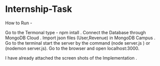 # Internship-Task


How to Run -

Go to the Termonal type -   npm intall .
Connect the Database through  MongoDB Cloud .
Import json files (User,Revenue) in MongoDB Campus .
Go to the terminal start the server by the command (node server.js ) or (nodemon server.js).
Go to the browser and open localhost:3000.

I have already attached the screen shots of the Implementation .


